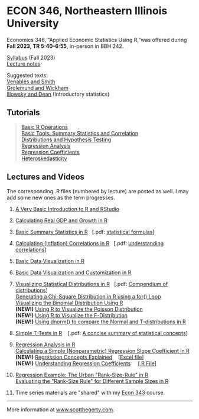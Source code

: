 # ECON 346, Northeastern Illinois University

Economics 346, “Applied Economic Statistics Using R,”was offered during **Fall 2023, TR 5:40-6:55**, in-person in BBH 242. 

[Syllabus](https://github.com/hegerty/ECON346/blob/main/ECON346_Syl_F23.pdf) (Fall 2023)    
[Lecture notes](https://github.com/hegerty/ECON346/blob/main/Applied_Economics_R_Notes_Hegerty_2022.pdf)

Suggested texts:  
[Venables and Smith](https://cran.r-project.org/doc/manuals/r-release/R-intro.pdf)  
[Grolemund and Wickham](https://r4ds.had.co.nz/)  
[Illowsky and Dean](https://openstax.org/details/books/introductory-statistics) (Introductory statistics)  

## Tutorials
> [Basic R Operations](https://github.com/hegerty/ECON346/blob/main/Lec01_Intro.md)  
> [Basic Tools: Summary Statistics and Correlation](https://github.com/hegerty/ECON346/blob/main/Lec03-4-5_BasicTools.md)  
> [Distributions and Hypothesis Testing](https://github.com/hegerty/ECON346/blob/main/Lec07-8_Distributions-HypTest.md)  
> [Regression Analysis](https://github.com/hegerty/ECON346/blob/main/Lec09_Regression.md)  
> [Regression Coefficients](https://github.com/hegerty/ECON310/blob/main/310_Regression_Coefficients.md)  
> [Heteroskedasticity](https://github.com/hegerty/ECON346/blob/main/Lec09_Heteroskedasticity.md)

## Lectures and Videos
The corresponding .R files (numbered by lecture) are posted as well. I may add some new ones as the term progresses.

1. [A Very Basic Introduction to R and RStudio](https://youtu.be/is5BXo0HfZs)                                           
2. [Calculating Real GDP and Growth in R](https://youtu.be/orqhOGiHDZQ)                                                   
3. [Basic Summary Statistics in R](https://youtu.be/C4K31VFDb1s)&nbsp;&nbsp; [.pdf: [statistical formulas](http://integral-table.com/downloads/stats.pdf)]                                      
4. [Calculating (Inflation) Correlations in R](https://youtu.be/9Y6yFliG1Fg)&nbsp;&nbsp; [.pdf: [understanding correlations](https://www.japi.org/article/files/principles_of_correlation_analysis.pdf)]                             
5. [Basic Data Visualization in R](https://youtu.be/z_qFjlDm8Sc)                                                                              
6. [Basic Data Visualization and Customization in R](https://www.youtube.com/watch?v=z_qFjlDm8Sc)                                                   
7. [Visualizing Statistical Distributions in R](https://youtu.be/qG7hByQnzuY)&nbsp;&nbsp; [.pdf: [Compendium of distributions](https://www.causascientia.org/math_stat/Dists/Compendium.pdf)]    
   [Generating a Chi-Square Distribution in R using a for() Loop](https://youtu.be/PF6dXy_dk-k)  
   [Visualizing the Binomial Distribution Using R](https://youtu.be/TH1_bXRdWUQ)   
   **(NEW!)** [Using R to Visualize the Poisson Distribution](https://youtu.be/wa9BWALlhOQ)   
   **(NEW!)** [Using R to Visualize the F-Distribution](https://youtu.be/xdFnBoKsjHM)   
   **(NEW!)** [Using dnorm() to compare the Normal and T-distributions in R](https://youtu.be/tRLoUgwFopk)
9. [Simple T-Tests in R](https://youtu.be/1bK34Of2v6g) &nbsp;&nbsp; [.pdf: [A concise summary of statistical concepts](https://cbmm.mit.edu/sites/default/files/documents/probability_handout.pdf)] 

10. [Regression Analysis in R](https://youtu.be/qN_ulTayz2U)                                                  
   [Calculating a Simple (Nonparametric) Regression Slope Coefficient in R](https://youtu.be/_MD-y3djXlc)                    
   **(NEW!)** [Regression Concepts Explained](https://youtu.be/Io-tVaXpNkw)  &nbsp;&nbsp; [[Excel file](https://github.com/hegerty/ECON346/blob/main/Regression_Econ318_Data_Example.xlsx)]  
   **(NEW!)** [Understanding Regression Coefficients](https://youtu.be/cBlOw1XWAtc)&nbsp;&nbsp;&nbsp;&nbsp; [[.R File]](https://github.com/hegerty/ECON310/blob/main/310_Regression_Coefficients.R)  

 11. [Regression Example: The Urban "Rank-Size-Rule" in R](https://youtu.be/ezufZhSoY7s)                                          
    [Evaluating the "Rank-Size Rule" for Different Sample Sizes in R](https://youtu.be/lUyuoI9KiSI) 
    
12. Time series materials are "shared" with my [Econ 343](https://github.com/hegerty/ECON343) course.    
 
 ___
 More information at www.scotthegerty.com.

